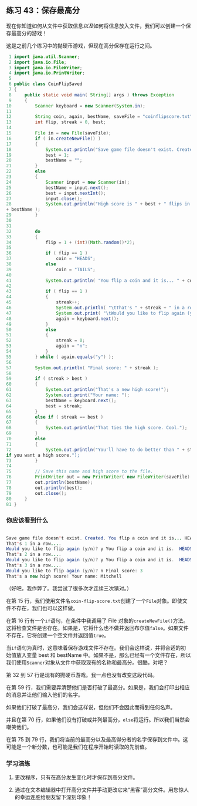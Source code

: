 ## 练习 43：保存最高分

现在你知道如何从文件中获取信息*以及*如何将信息放入文件，我们可以创建一个保存最高分的游戏！

这是之前几个练习中的抛硬币游戏，但现在高分保存在运行之间。

```java
 1 import java.util.Scanner;
 2 import java.io.File;
 3 import java.io.FileWriter;
 4 import java.io.PrintWriter;
 5 
 6 public class CoinFlipSaved
 7 {
 8     public static void main( String[] args ) throws Exception
 9     {
10         Scanner keyboard = new Scanner(System.in);
11 
12         String coin, again, bestName, saveFile = "coin­flip­score.txt";
13         int flip, streak = 0, best;
14 
15         File in = new File(saveFile);
16         if ( in.createNewFile() )
17         {
18             System.out.println("Save game file doesn't exist. Created.");
19             best = ­1;
20             bestName = "";
21         }
22         else
23         {
24             Scanner input = new Scanner(in);
25             bestName = input.next();
26             best = input.nextInt();
27             input.close();
28             System.out.println("High score is " + best + " flips in a row by "
+ bestName );
29         }
30 
31 
32         do
33         {
34             flip = 1 + (int)(Math.random()*2);
35 
36             if ( flip == 1 )
37                 coin = "HEADS";
38             else
39                 coin = "TAILS";
40 
41             System.out.println( "You flip a coin and it is... " + coin );
42 
43             if ( flip == 1 )
44             {
45                 streak++;
46                 System.out.println( "\tThat's " + streak + " in a row...." );
47                 System.out.print( "\tWould you like to flip again (y/n)? " );
48                 again = keyboard.next();
49             }
50             else
51             {
52                 streak = 0;
53                 again = "n";
54             }
55         } while ( again.equals("y") );
56 
57         System.out.println( "Final score: " + streak );
58 
59         if ( streak > best )
60         {
61             System.out.println("That's a new high score!");
62             System.out.print("Your name: ");
63             bestName = keyboard.next();
64             best = streak;
65         }
66         else if ( streak == best )
67         {
68             System.out.println("That ties the high score. Cool.");
69         }
70         else
71         {
72             System.out.println("You'll have to do better than " + streak + " 
if you want a high score.");
73         }
74 
75         // Save this name and high score to the file.
76         PrintWriter out = new PrintWriter( new FileWriter(saveFile) );
77         out.println(bestName);
78         out.println(best);
79         out.close();
80     }
81 }
```

### 你应该看到什么

```java

Save game file doesn't exist. Created. You flip a coin and it is... HEADS
That's 1 in a row....
Would you like to flip again (y/n)? y You flip a coin and it is.  HEADS
That's 2 in a row....
Would you like to flip again (y/n)? y You flip a coin and it is.  HEADS
That's 3 in a row....
Would you like to flip again (y/n)? n Final score: 3
That's a new high score! Your name: Mitchell
```

（好吧，我作弊了。我尝试了很多次才连续三次猜对。）

在第 15 行，我们使用文件名`coin-flip-score.txt`创建了一个`File`对象。即使文件不存在，我们也可以这样做。

在第 16 行有一个`if`语句，在条件中我调用了 File 对象的`createNewFile()`方法。这将检查文件是否存在。如果是，它将什么也不做并返回布尔值`false`。如果文件不存在，它将创建一个空文件并返回值`true`。

当`if`语句为真时，这意味着保存游戏文件不存在。我们会这样说，并将合适的初始值放入变量 best 和 bestName 中。如果不是，那么已经有一个文件存在，所以我们使用`Scanner`对象从文件中获取现有的名称和最高分。很酷，对吧？

第 32 到 57 行是现有的抛硬币游戏。我一点也没有改变这段代码。

在第 59 行，我们需要弄清楚他们是否打破了最高分。如果是，我们会打印出相应的消息并让他们输入他们的名字。

如果他们打破了最高分，我们会这样说，但他们不会因此而得到任何名声。

并且在第 70 行，如果他们没有打破或并列最高分，`else`将运行。所以我们当然会嘲笑他们。

在第 75 到 79 行，我们将当前的最高分以及最高得分者的名字保存到文件中。这可能是一个新分数，也可能是我们在程序开始时读取的先前值。

### 学习演练

1.  更改程序，只有在高分发生变化时才保存到高分文件。

1.  通过在文本编辑器中打开高分文件并手动更改它来“黑客”高分文件。用您惊人的幸运连胜给朋友留下深刻印象！

